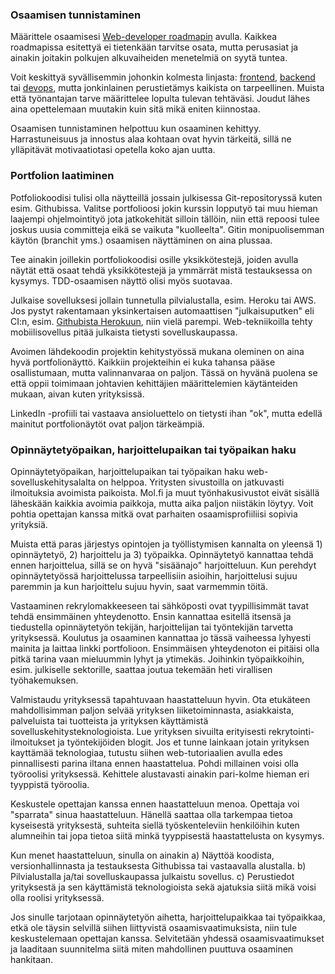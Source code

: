 ### Osaamisen tunnistaminen

Määrittele osaamisesi [Web-developer roadmapin](https://github.com/kamranahmedse/developer-roadmap) avulla. Kaikkea roadmapissa esitettyä ei tietenkään tarvitse osata, mutta perusasiat ja ainakin joitakin polkujen alkuvaiheiden menetelmiä on syytä tuntea.

Voit keskittyä syvällisemmin johonkin kolmesta linjasta: [frontend](https://github.com/kamranahmedse/developer-roadmap#-frontend-roadmap), [backend](https://github.com/kamranahmedse/developer-roadmap#-back-end-roadmap) tai [devops](https://github.com/kamranahmedse/developer-roadmap#-devops-roadmap), mutta jonkinlainen perustietämys kaikista on tarpeellinen. Muista että työnantajan tarve määrittelee lopulta tulevan tehtäväsi. Joudut lähes aina opettelemaan muutakin kuin sitä mikä eniten kiinnostaa.

Osaamisen tunnistaminen helpottuu kun osaaminen kehittyy.
Harrastuneisuus ja innostus alaa kohtaan ovat hyvin tärkeitä,
sillä ne ylläpitävät motivaatiotasi opetella koko ajan uutta.

### Portfolion laatiminen

Potfoliokoodisi tulisi olla näytteillä jossain julkisessa Git-repositoryssä kuten esim. Githubissa. Valitse portfolioosi jokin kurssin lopputyö tai muu hieman laajempi ohjelmointityö jota jatkokehität silloin tällöin, niin että repoosi tulee joskus uusia committeja eikä se vaikuta "kuolleelta". Gitin monipuolisemman käytön (branchit yms.) osaamisen näyttäminen on aina plussaa.

Tee ainakin joillekin portfoliokoodisi osille yksikkötestejä, joiden avulla näytät että osaat tehdä yksikkötestejä ja ymmärrät mistä testauksessa on kysymys. TDD-osaamisen näyttö olisi myös suotavaa.

Julkaise sovelluksesi jollain tunnetulla pilvialustalla, esim. Heroku tai AWS. Jos pystyt rakentamaan
yksinkertaisen automaattisen "julkaisuputken" eli CI:n, esim. [Githubista Herokuun](https://devcenter.heroku.com/articles/github-integration), niin vielä parempi. Web-tekniikoilla tehty mobiilisovellus pitää julkaista tietysti sovelluskaupassa.

Avoimen lähdekoodin projektin kehitystyössä mukana oleminen on aina hyvä portfolionäyttö. Kaikkiin projekteihin ei kuka tahansa pääse osallistumaan, mutta valinnanvaraa on paljon. Tässä on hyvänä puolena se että oppii toimimaan johtavien kehittäjien määrittelemien käytänteiden mukaan, aivan kuten yrityksissä.

LinkedIn -profiili tai vastaava ansioluettelo on tietysti ihan "ok", mutta edellä mainitut portfolionäytöt ovat paljon tärkeämpiä.

### Opinnäytetyöpaikan, harjoittelupaikan tai työpaikan haku

Opinnäytetyöpaikan, harjoittelupaikan tai työpaikan haku web-sovelluskehitysalalta on helppoa. Yritysten sivustoilla on jatkuvasti ilmoituksia avoimista paikoista. Mol.fi ja muut työnhakusivustot eivät sisällä läheskään kaikkia avoimia paikkoja, mutta aika paljon niistäkin löytyy. Voit pohtia opettajan kanssa mitkä ovat parhaiten osaamisprofiiliisi sopivia yrityksiä.

Muista että paras järjestys opintojen ja työllistymisen kannalta on yleensä 1) opinnäytetyö, 2) harjoittelu ja 3) työpaikka. Opinnäytetyö kannattaa tehdä ennen harjoittelua, sillä se on hyvä "sisäänajo" harjoitteluun. Kun perehdyt opinnäytetyössä harjoittelussa tarpeellisiin asioihin, harjoittelusi sujuu paremmin ja kun harjoittelu sujuu hyvin, saat varmemmin töitä.

Vastaaminen rekrylomakkeeseen tai sähköposti ovat tyypillisimmät tavat tehdä ensimmäinen yhteydenotto. Ensin kannattaa esitellä itsensä ja tiedustella opinnäytetyön tekijän, harjoittelijan tai työntekijän tarvetta yrityksessä. Koulutus ja osaaminen kannattaa jo tässä vaiheessa lyhyesti mainita ja laittaa linkki portfolioon. Ensimmäisen yhteydenoton ei pitäisi olla pitkä tarina vaan mieluummin lyhyt ja ytimekäs. Joihinkin työpaikkoihin, esim. julkiselle sektorille, saattaa joutua tekemään heti virallisen työhakemuksen.

Valmistaudu yrityksessä tapahtuvaan haastatteluun hyvin. Ota etukäteen mahdollisimman paljon selvää yrityksen liiketoiminnasta, asiakkaista, palveluista tai tuotteista ja yrityksen käyttämistä sovelluskehitysteknologioista. Lue yrityksen sivuilta erityisesti rekrytointi-ilmoitukset ja työntekijöiden blogit. Jos et tunne lainkaan jotain yrityksen kayttämää teknologiaa, tutustu siihen web-tutoriaalien avulla edes pinnallisesti parina iltana ennen haastattelua. Pohdi millainen voisi olla työroolisi yrityksessä. Kehittele alustavasti ainakin pari-kolme hieman eri tyyppistä työroolia.

Keskustele opettajan kanssa ennen haastatteluun menoa. Opettaja voi "sparrata" sinua
haastatteluun. Hänellä saattaa olla tarkempaa tietoa kyseisestä yrityksestä, suhteita siellä työskenteleviin henkilöihin kuten alumneihin tai jopa tietoa siitä minkä tyyppisestä haastattelusta on kysymys.

Kun menet haastatteluun, sinulla on ainakin a) Näyttöä koodista, versionhallinnasta ja testauksesta Githubissa tai vastaavalla alustalla. b) Pilvialustalla ja/tai sovelluskaupassa julkaistu sovellus. c) Perustiedot yrityksestä ja sen käyttämistä teknologioista sekä ajatuksia siitä mikä voisi olla roolisi yrityksessä.

Jos sinulle tarjotaan opinnäytetyön aihetta, harjoittelupaikkaa tai työpaikkaa, etkä ole täysin
selvillä siihen liittyvistä osaamisvaatimuksista, niin tule keskustelemaan opettajan kanssa. Selvitetään yhdessä osaamisvaatimukset ja laaditaan suunnitelma siitä miten mahdollinen puuttuva osaaminen hankitaan.

<!-- https://tuitogitti.github.io/webdev-uraopas -->
